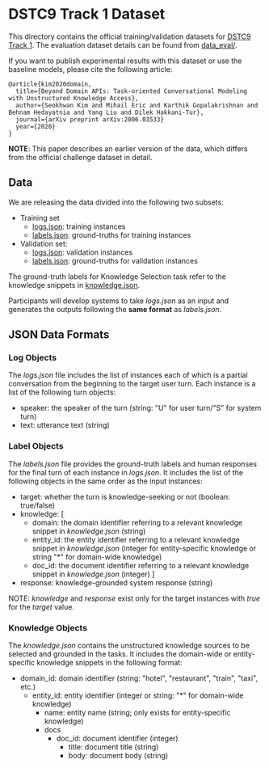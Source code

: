 # DSTC9 Track 1 Dataset

This directory contains the official training/validation datasets for [DSTC9 Track 1](../README.md).
The evaluation dataset details can be found from [data_eval/](../data_eval/README.md).

If you want to publish experimental results with this dataset or use the baseline models, please cite the following article:
```
@article{kim2020domain,
  title={Beyond Domain APIs: Task-oriented Conversational Modeling with Unstructured Knowledge Access},
  author={Seokhwan Kim and Mihail Eric and Karthik Gopalakrishnan and Behnam Hedayatnia and Yang Liu and Dilek Hakkani-Tur},
  journal={arXiv preprint arXiv:2006.03533}
  year={2020}
}
```

**NOTE**: This paper describes an earlier version of the data, which differs from the official challenge dataset in detail.


## Data

We are releasing the data divided into the following two subsets:

* Training set
  * [logs.json](train/logs.json): training instances
  * [labels.json](train/labels.json): ground-truths for training instances
* Validation set:
  * [logs.json](val/logs.json): validation instances
  * [labels.json](val/labels.json): ground-truths for validation instances

The ground-truth labels for Knowledge Selection task refer to the knowledge snippets in [knowledge.json](knowledge.json).

Participants will develop systems to take *logs.json* as an input and generates the outputs following the **same format** as *labels.json*.

## JSON Data Formats

### Log Objects

The *logs.json* file includes the list of instances each of which is a partial conversation from the beginning to the target user turn.
Each instance is a list of the following turn objects:

* speaker: the speaker of the turn (string: "U" for user turn/"S" for system turn)
* text: utterance text (string)

### Label Objects

The *labels.json* file provides the ground-truth labels and human responses for the final turn of each instance in *logs.json*.
It includes the list of the following objects in the same order as the input instances:

* target: whether the turn is knowledge-seeking or not (boolean: true/false)
* knowledge: [
  * domain: the domain identifier referring to a relevant knowledge snippet in *knowledge.json* (string)
  * entity\_id: the entity identifier referring to a relevant knowledge snippet in *knowledge.json* (integer for entity-specific knowledge or string "*" for domain-wide knowledge)
  * doc\_id: the document identifier referring to a relevant knowledge snippet in *knowledge.json* (integer)
  ]
* response: knowledge-grounded system response (string)

NOTE: *knowledge* and *response* exist only for the target instances with *true* for the *target* value.

### Knowledge Objects

The *knowledge.json* contains the unstructured knowledge sources to be selected and grounded in the tasks.
It includes the domain-wide or entity-specific knowledge snippets in the following format:

* domain\_id: domain identifier (string: "hotel", "restaurant", "train", "taxi", etc.)
  * entity\_id: entity identifier (integer or string: "*" for domain-wide knowledge)
      * name: entity name (string; only exists for entity-specific knowledge)
      * docs
          * doc\_id: document identifier (integer)
            * title: document title (string)
            * body: document body (string)



